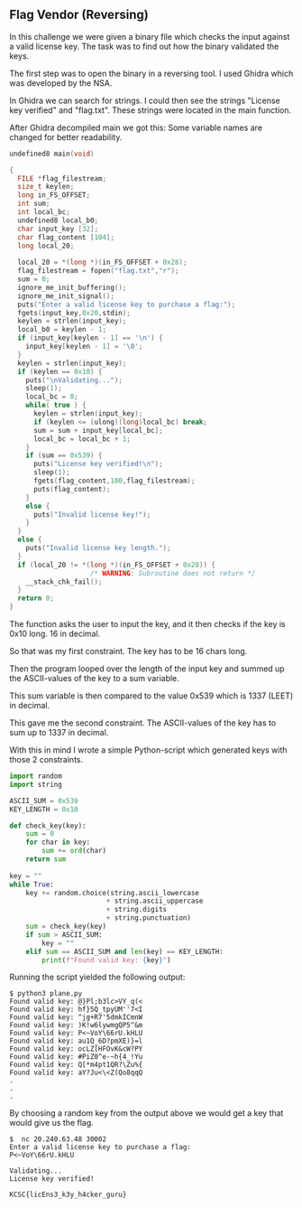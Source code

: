 
## Flag Vendor (Reversing)

In this challenge we were given a binary file which checks the input against a valid license key.  The task was to find out how the binary validated the keys.

The first step was to open the binary in a reversing tool. I used Ghidra which was developed by the NSA.

In Ghidra we can search for strings. I could then see the strings "License key verified" and "flag.txt". These strings were located in the main function.

After Ghidra decompiled main we got this:
Some variable names are changed for better readability.

```c
undefined8 main(void)

{
  FILE *flag_filestream;
  size_t keylen;
  long in_FS_OFFSET;
  int sum;
  int local_bc;
  undefined8 local_b0;
  char input_key [32];
  char flag_content [104];
  long local_20;
  
  local_20 = *(long *)(in_FS_OFFSET + 0x28);
  flag_filestream = fopen("flag.txt","r");
  sum = 0;
  ignore_me_init_buffering();
  ignore_me_init_signal();
  puts("Enter a valid license key to purchase a flag:");
  fgets(input_key,0x20,stdin);
  keylen = strlen(input_key);
  local_b0 = keylen - 1;
  if (input_key[keylen - 1] == '\n') {
    input_key[keylen - 1] = '\0';
  }
  keylen = strlen(input_key);
  if (keylen == 0x10) {
    puts("\nValidating...");
    sleep(1);
    local_bc = 0;
    while( true ) {
      keylen = strlen(input_key);
      if (keylen <= (ulong)(long)local_bc) break;
      sum = sum + input_key[local_bc];
      local_bc = local_bc + 1;
    }
    if (sum == 0x539) {
      puts("License key verified!\n");
      sleep(1);
      fgets(flag_content,100,flag_filestream);
      puts(flag_content);
    }
    else {
      puts("Invalid license key!");
    }
  }
  else {
    puts("Invalid license key length.");
  }
  if (local_20 != *(long *)(in_FS_OFFSET + 0x28)) {
                    /* WARNING: Subroutine does not return */
    __stack_chk_fail();
  }
  return 0;
}
```

The function asks the user to input the key, and it then checks if the key is 0x10 long. 16 in decimal.

So that was my first constraint. The key has to be 16 chars long. 

Then the program looped over the length of the input key and summed up the ASCII-values of the key to a sum variable. 

This sum variable is then compared to the value 0x539 which is 1337 (LEET) in decimal. 

This gave me the second constraint. The ASCII-values of the key has to sum up to 1337 in decimal.

With this in mind I wrote a simple Python-script which generated keys with those 2 constraints.

```python
import random
import string

ASCII_SUM = 0x539
KEY_LENGTH = 0x10

def check_key(key):
    sum = 0
    for char in key:
        sum += ord(char)
    return sum
    
key = ""
while True:
    key += random.choice(string.ascii_lowercase 
					    + string.ascii_uppercase 
					    + string.digits 
					    + string.punctuation)
    sum = check_key(key)
    if sum > ASCII_SUM:
        key = ""
    elif sum == ASCII_SUM and len(key) == KEY_LENGTH:
        print(f"Found valid key: {key}")
```


Running the script yielded the following output:
```
$ python3 plane.py
Found valid key: @}Pl;b3lc>VY_q(<
Found valid key: hf}5Q_tpyUM''7<I
Found valid key: ^jg+R7'5dmkICmnW
Found valid key: )K!w6lywmgQP5^&m
Found valid key: P<~VoY\66rU.kHLU
Found valid key: au1Q_6D?pmXE)}=l
Found valid key: ocLZ[HFOvK&cW?PY
Found valid key: #PiZ0^e-~h{4_!Yu
Found valid key: Q[*m4pt1QR?\Zu%{
Found valid key: aY?Ju<\<Z(Qo8qqQ
.
.
.
```

By choosing a random key from the output above we would get a key that would give us the flag.
```shell
$  nc 20.240.63.48 30002
Enter a valid license key to purchase a flag:
P<~VoY\66rU.kHLU

Validating...
License key verified!

KCSC{licEns3_k3y_h4cker_guru}
```

